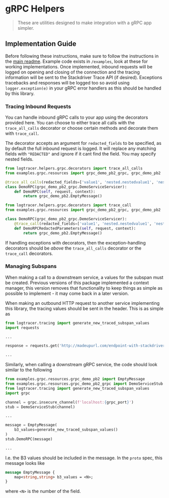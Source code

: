 # gRPC Helpers

>These are utilities designed to make integration with a gRPC app simpler.

## Implementation Guide
Before following these instructions, make sure to follow the instructions in the [main readme](../../../README.md).
Example code exists in `/examples`, look at these for working implementations.
Once implemented, inbound requests will be logged on opening and closing of the connection and the tracing information will be sent to the Stackdriver Trace API (if desired).
Exceptions tracebacks and responses will be logged too so avoid using `logger.exception(e)` in your gRPC error handlers as this should be handled by this library.

### Tracing Inbound Requests
You can handle inbound gRPC calls to your app using the decorators provided here. You can choose to either trace all 
calls with the `trace_all_calls` decorator or choose certain methods and decorate them with `trace_call`.

The decorator accepts an argument for `redacted_fields` to be specified, as by default the full inbound request is logged. 
It will replace any matching fields with `"REDACTED"` and ignore if it cant find the field. You may specify nested fields.

```python
from logtracer.helpers.grpc.decorators import trace_all_calls
from examples.grpc.resources import grpc_demo_pb2_grpc, grpc_demo_pb2

@trace_all_calls(redacted_fields=['value1', 'nested.nestedvalue1', 'nested.doublenested.doublenestedvalue1'])
class DemoRPC(grpc_demo_pb2_grpc.DemoServiceServicer):
    def DemoRPC(self, request, context):
        return grpc_demo_pb2.EmptyMessage()

```

```python
from logtracer.helpers.grpc.decorators import trace_call
from examples.grpc.resources import grpc_demo_pb2_grpc, grpc_demo_pb2

class DemoRPC(grpc_demo_pb2_grpc.DemoServiceServicer):
    @trace_call(redacted_fields=['value1', 'nested.nestedvalue1', 'nested.doublenested.doublenestedvalue1'])
    def DemoRPCRedactedParameters(self, request, context):
        return grpc_demo_pb2.EmptyMessage()

```
If handling exceptions with decorators, then the exception-handling decorators should be _above_ the `trace_all_calls` decorator or the `trace_call` decorators.

### Managing Subspans
When making a call to a downstream service, a values for the subspan must be created. Previous versions of this package
implemented a context manager, this version removes that functionality to keep things as simple as possible to implement - 
it may come back in a later version.

When making an outbound HTTP request to another service implementing this library, the tracing values should be sent in the header. 
This is as simple as
```python
from logtracer.tracing import generate_new_traced_subspan_values
import requests

...

response = requests.get('http://madeupurl.com/endpoint-with-stackdriver-logging', headers=generate_new_traced_subspan_values())

...

```
Similarly, when calling a downstream gRPC service, the code should look similar to the following
```python
from examples.grpc.resources.grpc_demo_pb2 import EmptyMessage
from examples.grpc.resources.grpc_demo_pb2_grpc import DemoServiceStub
from logtracer.tracing import generate_new_traced_subspan_values
import grpc 

channel = grpc.insecure_channel(f'localhost:{grpc_port}')
stub = DemoServiceStub(channel)

...

message = EmptyMessage(
    b3_values=generate_new_traced_subspan_values()
)
stub.DemoRPC(message)

...
```
I.e. the B3 values should be included in the message. In the `proto` spec, this message looks like
```proto
message EmptyMessage {
    map<string,string> b3_values = <N>;
}
```
where `<N>` is the number of the field.
